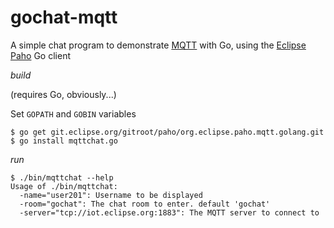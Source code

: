 gochat-mqtt
===========

A simple chat program to demonstrate [MQTT](http://mqtt.org) with Go, using the [Eclipse Paho](http://eclipse.org/paho) Go client

*build*

(requires Go, obviously...)

Set `GOPATH` and `GOBIN` variables

```
$ go get git.eclipse.org/gitroot/paho/org.eclipse.paho.mqtt.golang.git
$ go install mqttchat.go
```

*run*

```
$ ./bin/mqttchat --help
Usage of ./bin/mqttchat:
  -name="user201": Username to be displayed
  -room="gochat": The chat room to enter. default 'gochat'
  -server="tcp://iot.eclipse.org:1883": The MQTT server to connect to
```
